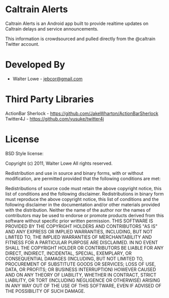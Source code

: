 Caltrain Alerts
===============

Caltrain Alerts is an Android app built to provide realtime updates
on Caltrain delays and service announcements.  

This information is crowdsourced and pulled directly from the @caltrain
Twitter account.

Developed By 
============
* Walter Lowe - <jebcor@gmail.com>

Third Party Libraries
=====================

ActionBar Sherlock - https://github.com/JakeWharton/ActionBarSherlock
Twitter4J - https://github.com/yusuke/twitter4j


License
=======
BSD Style license:

Copyright (c) 2011, Walter Lowe
 All rights reserved.
 
 Redistribution and use in source and binary forms, with or without modification, are permitted provided that the following conditions are met:
 
 Redistributions of source code must retain the above copyright notice, this list of conditions and the following disclaimer.
 Redistributions in binary form must reproduce the above copyright notice, this list of conditions and the following disclaimer in the documentation and/or other materials provided with the distribution.
 Neither the name of the author nor the names of contributors may be used to endorse or promote products derived from this software without specific prior written permission.
 THIS SOFTWARE IS PROVIDED BY THE COPYRIGHT HOLDERS AND CONTRIBUTORS "AS IS" AND ANY EXPRESS OR IMPLIED WARRANTIES, INCLUDING, BUT NOT LIMITED TO, THE IMPLIED WARRANTIES OF MERCHANTABILITY AND FITNESS FOR A PARTICULAR PURPOSE ARE DISCLAIMED. IN NO EVENT SHALL THE COPYRIGHT HOLDER OR CONTRIBUTORS BE LIABLE FOR ANY DIRECT, INDIRECT, INCIDENTAL, SPECIAL, EXEMPLARY, OR CONSEQUENTIAL DAMAGES (INCLUDING, BUT NOT LIMITED TO, PROCUREMENT OF SUBSTITUTE GOODS OR SERVICES; LOSS OF USE, DATA, OR PROFITS; OR BUSINESS INTERRUPTION) HOWEVER CAUSED AND ON ANY THEORY OF LIABILITY, WHETHER IN CONTRACT, STRICT LIABILITY, OR TORT (INCLUDING NEGLIGENCE OR OTHERWISE) ARISING IN ANY WAY OUT OF THE USE OF THIS SOFTWARE, EVEN IF ADVISED OF THE POSSIBILITY OF SUCH DAMAGE.
 